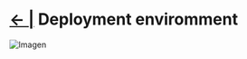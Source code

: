 # [← |](https://github.com/VGamezz19/skylab-boot-notes/tree/master/semana01)   Deployment enviromment

![Imagen](https://github.com/VGamezz19/skylab-boot-notes/tree/master/semana01/public/enviromment.jpg)


